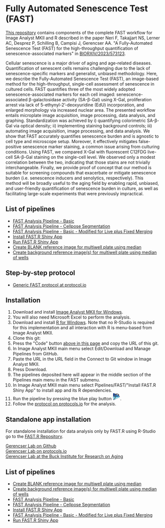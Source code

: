 # Fully Automated Senescence Test (FAST)

[This repository](https://github.com/gerencserlab/FAST/) contains components of the complete FAST workflow for Image Analyst MKII and R described in the paper Neri F, Takajjart NS, Lerner AC, Desprez P, Schilling B, Campisi J, Gerencser AA. "A Fully-Automated Senescence Test (FAST) for the high-throughput quantification of senescence-associated markers" in [BIORXIV/2023/573123](https://biorxiv.org/cgi/content/short/2023.12.22.573123v1).

Cellular senescence is a major driver of aging and age-related diseases. Quantification of senescent cells remains challenging due to the lack of senescence-specific markers and generalist, unbiased methodology. Here, we describe the Fully-Automated Senescence Test (FAST), an image-based method for the high-throughput, single-cell assessment of senescence in cultured cells. FAST quantifies three of the most widely adopted senescence-associated markers for each cell imaged: senescence-associated β-galactosidase activity (SA-β-Gal) using X-Gal, proliferation arrest via lack of 5-ethynyl-2’-deoxyuridine (EdU) incorporation, and enlarged morphology via increased nuclear area. The presented workflow entails microplate image acquisition, image processing, data analysis, and graphing. Standardization was achieved by i) quantifying colorimetric SA-β-Gal via optical density; ii) implementing staining background controls; iii) automating image acquisition, image processing, and data analysis. We show that FAST accurately quantifies senescence burden and is agnostic to cell type and microscope setup. Moreover, it effectively mitigates false-positive senescence marker staining, a common issue arising from culturing conditions. Using FAST, we compared X-Gal with fluorescent C12FDG live-cell SA-β-Gal staining on the single-cell level. We observed only a modest correlation between the two, indicating that those stains are not trivially interchangeable. Finally, we provide proof of concept that our method is suitable for screening compounds that exacerbate or mitigate senescence burden (i.e. senescence inducers and senolytics, respectively). This method will be broadly useful to the aging field by enabling rapid, unbiased, and user-friendly quantification of senescence burden in culture, as well as facilitating large-scale experiments that were previously impractical.

## List of pipelines
* [FAST Analysis Pipeline - Basic](FAST_Analysis_Pipeline_-_basic.md)
* [FAST Analysis Pipeline - Cellpose Segmentation](FAST_Analysis_Pipeline_-_Cellpose.md)
* [FAST Analysis Pipeline - Basic - Modified for Live plus Fixed Merging](/Other_pipelines_used_in_the_FAST_paper/Fluorescence_and_absorbance_histometry_using_nuclear_marker_(1-4_labels)_live_plus_fixed.md)
* [Install FAST.R Shiny App](Install_FAST.R.md)
* [Run FAST.R Shiny App](Run_FAST.R.md)
* [Create BLANK reference image for multiwell plate using median](FAST_-_Create_BLANK_reference_image_for_multiwell_plate_using_median.md)
* [Create background reference image(s) for multiwell plate using median of wells](FAST_-_Create_reference_image_for_multiwell_plate_using_median.md)

## Step-by-step protocol
* [Generic FAST protocol at protocol.io](https://dx.doi.org/10.17504/protocols.io.kxygx3ypwg8j/v1)

## Installation
1. Download and install [Image Analyst MKII for Windows](https://www.imageanalyst.net/downloads/?item=recent/imageanalystMKII64.msi).
2. You will also need Microsoft Excel to perform the analysis.
3. Download and install [R for Windows](https://cran.r-project.org/bin/windows/base/). Note that no R-Studio is required for this implementation and all interaction with R is menu-based from Image Analyst MKII.
4. Clone this git:
5. Press the "Code" button [above in this page](https://github.com/gerencserlab/FAST/) and copy the URL of this git.
6. In Image Analyst MKII main menu select Edit/Download and Manage Pipelines from GitHub.
7. Paste the URL in the URL field in the Connect to Git window in Image Analyst MKII.
8. Press Download.
9. The pipelines deposited here will appear in the middle section of the Pipelines main menu in the FAST submenu.
10. In Image Analyst MKII main menu select Pipelines/FAST/"Install FAST.R Shiny App" to install app and its R dependencies.
11. Run the pipeline by pressing the blue play button ![Run Pipeline](/img/Play_pipeline.png). 
12. Follow the [protocol on protocols.io](https://dx.doi.org/10.17504/protocols.io.kxygx3ypwg8j/v1) for the analysis.

## Standalone app installation
For standalone installation for data analysis only by FAST.R using R-Studio go to the [FAST.R Repository](https://f-neri.github.io/FAST.R/).

[Gerencser Lab on Github](https://github.com/gerencserlab)  
[Gerencser Lab on protocols.io](https://www.protocols.io/workspaces/gerencser-lab)  
[Gerencser Lab at the Buck Institute for Research on Aging](https://www.buckinstitute.org/lab/gerencser-lab/)

## List of pipelines
* [Create BLANK reference image for multiwell plate using median](FAST_-_Create_BLANK_reference_image_for_multiwell_plate_using_median.md)
* [Create background reference image(s) for multiwell plate using median of wells](FAST_-_Create_reference_image_for_multiwell_plate_using_median.md)
* [FAST Analysis Pipeline - Basic](FAST_Analysis_Pipeline_-_basic.md)
* [FAST Analysis Pipeline - Cellpose Segmentation](FAST_Analysis_Pipeline_-_Cellpose.md)
* [Install FAST.R Shiny App](Install_FAST.R.md)
* [FAST Analysis Pipeline - Basic - Modified for Live plus Fixed Merging](Other_pipelines_used_in_the_FAST_paper/Fluorescence_and_absorbance_histometry_using_nuclear_marker_(1-4_labels)_live_plus_fixed.md)
* [Run FAST.R Shiny App](Run_FAST.R.md)
